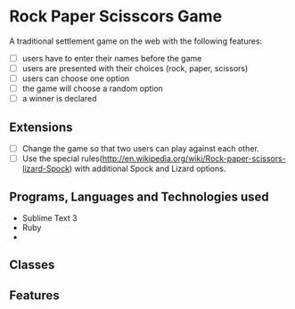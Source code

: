 Rock Paper Scisscors Game
=========================

A traditional settlement game on the web with the following features:
-[ ] users have to enter their names before the game
-[ ] users are presented with their choices (rock, paper, scissors)
-[ ] users can choose one option
-[ ] the game will choose a random option
-[ ] a winner is declared

Extensions
--------
-[ ] Change the game so that two users can play against each other. 
-[ ] Use the special rules(http://en.wikipedia.org/wiki/Rock-paper-scissors-lizard-Spock) with additional Spock and Lizard options.

Programs, Languages and Technologies used
------------------------------------------
- Sublime Text 3
- Ruby
- 

Classes
-------


Features
--------